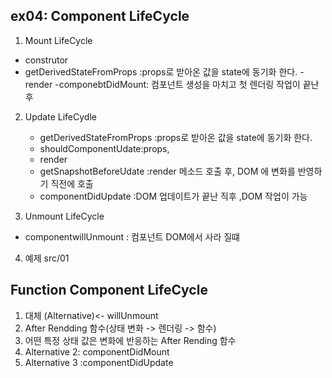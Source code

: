 ## ex04: Component LifeCycle
1. Mount LifeCycle 
  - construtor
  - getDerivedStateFromProps :props로 받아온 값을 state에 동기화 한다. 
  -render
  -componebtDidMount: 컴포넌트 생성을 마치고 첫 렌더링 작업이 끝난후 



2. Update LifeCydle
   - getDerivedStateFromProps :props로 받아온 값을 state에 동기화 한다. 
   - shouldComponentUdate:props,
   - render
   - getSnapshotBeforeUdate :render 메소드 호출 후, DOM 에 변화를 반영하기 직전에 호출
   - componentDidUpdate :DOM 업데이트가 끝난 직후 ,DOM 작업이 가능

  
3. Unmount LifeCycle 
  - componentwillUnmount : 컴포넌트 DOM에서 사라 질떄
4.  예제 src/01

## Function Component LifeCycle
1. 대체 (Alternative)<- willUnmount
2. After Rendding 함수(상태 변화 -> 렌더링 -> 함수)
3. 어떤 특정 상태 값은 변화에 반응하는 After Rending 함수
4. Alternative 2: componentDidMount
5. Alternative 3 :componentDidUpdate
